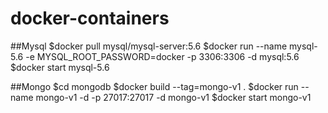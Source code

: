 # docker-containers

##Mysql
$docker pull mysql/mysql-server:5.6
$docker run --name mysql-5.6 -e MYSQL_ROOT_PASSWORD=docker -p 3306:3306 -d mysql:5.6
$docker start mysql-5.6

##Mongo
$cd mongodb
$docker build --tag=mongo-v1 .
$docker run --name mongo-v1 -d -p 27017:27017 -d mongo-v1
$docker start mongo-v1

